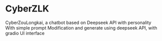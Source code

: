 # CyberZLK
CyberZouLongkai, a chatbot based on Deepseek API with personality  
With simple prompt Modification and generate using deepseek API, with gradio UI interface
